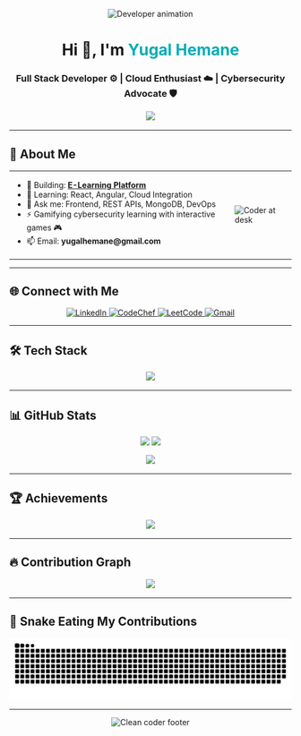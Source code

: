 <!--
  Yugal Hemane's GitHub Profile README
  Clean, futuristic, developer-focused, and visually polished.
-->

<!-- Hero Banner -->
<p align="center">
  <img src="https://media.giphy.com/media/LmNwrBhejkK9EFP504/giphy.gif" width="200" alt="Developer animation"/>
</p>

<h1 align="center">
  Hi 👋, I'm <span style="color:#00ADB5">Yugal Hemane</span>
</h1>
<h3 align="center">Full Stack Developer ⚙️ | Cloud Enthusiast ☁️ | Cybersecurity Advocate 🛡️</h3>

<!-- Typing Effect -->
<p align="center">
  <img src="https://readme-typing-svg.demolab.com?font=Fira+Code&weight=500&size=22&pause=1000&color=00ADB5&center=true&vCenter=true&width=480&lines=Clean+Code+is+my+Superpower;React+%2F+Angular+%2F+Node.js+Craftsman;Cloud+%26+DevOps+Explorer;Cybersecurity+Game+Maker;Open+Source+Believer+%F0%9F%A4%96" />
</p>

---

## 🚀 About Me

<table>
  <tr>
    <td>
      <ul>
        <li>🔭 Building: <a href="https://github.com/YuGal-69/E-learning-platform.git"><b>E-Learning Platform</b></a></li>
        <li>🌱 Learning: React, Angular, Cloud Integration</li>
        <li>💬 Ask me: Frontend, REST APIs, MongoDB, DevOps</li>
        <li>⚡ Gamifying cybersecurity learning with interactive games 🎮</li>
        <li>📫 Email: <b>yugalhemane@gmail.com</b></li>
      </ul>
    </td>
    <td>
      <img src="https://media.giphy.com/media/du3J3cXyzhj75IOgvA/giphy.gif" width="180" alt="Coder at desk"/>
    </td>
  </tr>
</table>

---

## 🌐 Connect with Me

<p align="center">
  <a href="https://linkedin.com/in/yugal-hemane" target="_blank">
    <img alt="LinkedIn" src="https://img.shields.io/badge/LinkedIn-%230077B5?style=for-the-badge&logo=linkedin&logoColor=white"/>
  </a>
  <a href="https://www.codechef.com/users/yugalhemane" target="_blank">
    <img alt="CodeChef" src="https://img.shields.io/badge/CodeChef-5B4638?style=for-the-badge&logo=codechef&logoColor=white"/>
  </a>
  <a href="https://leetcode.com/yuga1" target="_blank">
    <img alt="LeetCode" src="https://img.shields.io/badge/LeetCode-%23FFA116?style=for-the-badge&logo=leetcode&logoColor=black"/>
  </a>
  <a href="mailto:yugalhemane@gmail.com" target="_blank">
    <img alt="Gmail" src="https://img.shields.io/badge/Gmail-D14836?style=for-the-badge&logo=gmail&logoColor=white"/>
  </a>
</p>

---

## 🛠️ Tech Stack

<p align="center">
  <img src="https://skillicons.dev/icons?i=react,angular,nodejs,express,mongodb,java,python,js,ts,html,css,tailwind,bootstrap,docker,kubernetes,jenkins,git,linux,firebase,gcp,aws,postman,bash,figma" />
</p>

---

## 📊 GitHub Stats

<p align="center">
  <img src="https://github-readme-stats.vercel.app/api?username=yugal-69&show_icons=true&theme=react&hide_border=true" height="160"/>
  <img src="https://github-readme-stats.vercel.app/api/top-langs/?username=yugal-69&layout=compact&theme=react&hide_border=true" height="160"/>
</p>
<p align="center">
  <img src="https://github-readme-streak-stats.herokuapp.com/?user=yugal-69&theme=react&hide_border=true" />
</p>

---

## 🏆 Achievements

<p align="center">
  <img src="https://github-profile-trophy.vercel.app/?username=yugal-69&theme=onestar&no-frame=true&row=1&column=7"/>
</p>

---

## 🔥 Contribution Graph

<p align="center">
  <img src="https://github-readme-activity-graph.vercel.app/graph?username=yugal-69&theme=react-dark&area=true" />
</p>

---

## 🐍 Snake Eating My Contributions

<p align="center">
  <img alt="snake eating my contributions" src="https://raw.githubusercontent.com/salesp07/salesp07/output/github-contribution-grid-snake.svg" />
</p>

---

<!-- Footer -->
<p align="center">
  <img src="https://media.giphy.com/media/26tn33aiTi1jkl6H6/giphy.gif" width="120" alt="Clean coder footer"/>
</p>

<!--
Tips:
- For animations: use reliable GIF/CDN sources like Giphy.
- Keep your README structured and visually balanced.
- Highlight your strongest projects or technologies near the top.
-->
